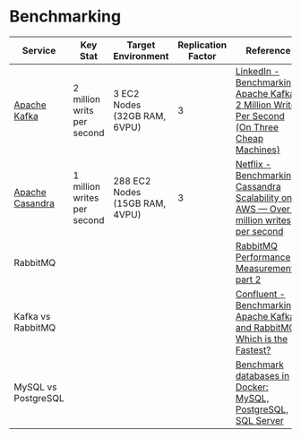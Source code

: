# Benchmarking

| Service                                                                                                          | Key Stat                    | Target Environment             | Replication Factor | Reference                                                                                                                                                                                                     |
|------------------------------------------------------------------------------------------------------------------|-----------------------------|--------------------------------|--------------------|---------------------------------------------------------------------------------------------------------------------------------------------------------------------------------------------------------------|
| [Apache Kafka](4_MessageBrokers/Kafka/Readme.md)                                       | 2 million writs per second  | 3 EC2 Nodes (32GB RAM, 6VPU)   | 3                  | [LinkedIn - Benchmarking Apache Kafka: 2 Million Writes Per Second (On Three Cheap Machines)](https://engineering.linkedin.com/kafka/benchmarking-apache-kafka-2-million-writes-second-three-cheap-machines)  |
| [Apache Casandra](3_DatabaseServices/NoSQL-Databases/WideColumnDB/ApacheCasandra.md) | 1 million writes per second | 288 EC2 Nodes (15GB RAM, 4VPU) | 3                  | [Netflix - Benchmarking Cassandra Scalability on AWS — Over a million writes per second](https://netflixtechblog.com/benchmarking-cassandra-scalability-on-aws-over-a-million-writes-per-second-39f45f066c9e) |
| RabbitMQ                                                                                                         |                             |                                |                    | [RabbitMQ Performance Measurements, part 2](https://blog.rabbitmq.com/posts/2012/04/rabbitmq-performance-measurements-part-2/)                                                                                |
| Kafka vs RabbitMQ                                                                                                |                             |                                |                    | [Confluent - Benchmarking Apache Kafka and RabbitMQ: Which is the Fastest?](https://www.confluent.io/blog/kafka-fastest-messaging-system/)                                                                    |
| MySQL vs PostgreSQL                                                                                              |                             |                                |                    | [Benchmark databases in Docker: MySQL, PostgreSQL, SQL Server](https://itnext.io/benchmark-databases-in-docker-mysql-postgresql-sql-server-7b129368eed7)                                                      |